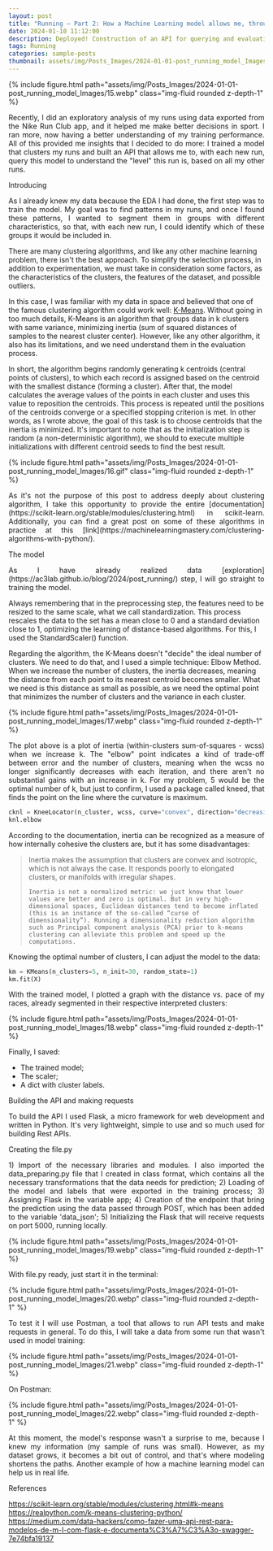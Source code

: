 ```yaml
---
layout: post
title: "Running — Part 2: How a Machine Learning model allows me, through an API, to level my runs"
date: 2024-01-10 11:12:00
description: Deployed! Construction of an API for querying and evaluating the level of new races based on a previously trained clustering model
tags: Running
categories: sample-posts
thumbnail: assets/img/Posts_Images/2024-01-01-post_running_model_Images/15.webp
---
```


{% include figure.html path="assets/img/Posts_Images/2024-01-01-post_running_model_Images/15.webp" class="img-fluid rounded z-depth-1" %}

<p align="justify">
Recently, I did an exploratory analysis of my runs using data exported from the Nike Run Club app, and it helped me make better decisions in sport. I ran more, now having a better understanding of my training performance. All of this provided me insights that I decided to do more: I trained a model that clusters my runs and built an API that allows me to, with each new run, query this model to understand the "level" this run is, based on all my other runs.
</p>

Introducing  

<p align="justify">
As I already knew my data because the EDA I had done, the first step was to train the model. My goal was to find patterns in my runs, and once I found these patterns, I wanted to segment them in groups with different characteristics, so that, with each new run, I could identify which of these groups it would be included in.  

There are many clustering algorithms, and like any other machine learning problem, there isn't the best approach. To simplify the selection process, in addition to experimentation, we must take in consideration some factors, as the characteristics of the clusters, the features of the dataset, and possible outliers.  

In this case, I was familiar with my data in space and believed that one of the famous clustering algorithm could work well: [K-Means](https://scikit-learn.org/stable/modules/generated/sklearn.cluster.KMeans.html). Without going in too much details, K-Means is an algorithm that groups data in k clusters with same variance, minimizing inertia (sum of squared distances of samples to the nearest cluster center). However, like any other algorithm, it also has its limitations, and we need understand them in the evaluation process.  

In short, the algorithm begins randomly generating k centroids (central points of clusters), to which each record is assigned based on the centroid with the smallest distance (forming a cluster). After that, the model calculates the average values of the points in each cluster and uses this value to reposition the centroids. This process is repeated until the positions of the centroids converge or a specified stopping criterion is met. In other words, as I wrote above, the goal of this task is to choose centroids that the inertia is minimized. It's important to note that as the initialization step is random (a non-deterministic algorithm), we should to execute multiple initializations with different centroid seeds to find the best result.
</p>

{% include figure.html path="assets/img/Posts_Images/2024-01-01-post_running_model_Images/16.gif" class="img-fluid rounded z-depth-1" %}

<p align="justify">
As it's not the purpose of this post to address deeply about clustering algorithm, I take this opportunity to provide the entire [documentation](https://scikit-learn.org/stable/modules/clustering.html) in scikit-learn. Additionally, you can find a great post on some of these algorithms in practice at this [link](https://machinelearningmastery.com/clustering-algorithms-with-python/).
</p>

The model

<p align="justify">
As I have already realized data [exploration](https://ac3lab.github.io/blog/2024/post_running/) step, I will go straight to training the model.

Always remembering that in the preprocessing step, the features need to be resized to the same scale, what we call standardization. This process rescales the data to the set has a mean close to 0 and a standard deviation close to 1, optimizing the learning of distance-based algorithms. For this, I used the StandardScaler() function.

Regarding the algorithm, the K-Means doesn't "decide" the ideal number of clusters. We need to do that, and I used a simple technique: Elbow Method. When we increase the number of clusters, the inertia decreases, meaning the distance from each point to its nearest centroid becomes smaller. What we need is this distance as small as possible, as we need the optimal point that minimizes the number of clusters and the variance in each cluster.
</p>

{% include figure.html path="assets/img/Posts_Images/2024-01-01-post_running_model_Images/17.webp" class="img-fluid rounded z-depth-1" %}

<p align="justify">
The plot above is a plot of inertia (within-clusters sum-of-squares - wcss) when we increase k. The "elbow" point indicates a kind of trade-off between error and the number of clusters, meaning when the wcss no longer significantly decreases with each iteration, and there aren't no substantial gains with an increase in k. For my problem, 5 would be the optimal number of k, but just to confirm, I used a package called kneed, that finds the point on the line where the curvature is maximum.
</p>

```python
cknl = KneeLocator(n_cluster, wcss, curve="convex", direction="decreasing")
knl.elbow
```
<p align="justify">
According to the documentation, inertia can be recognized as a measure of how internally cohesive the clusters are, but it has some disadvantages:
</p>

<blockquote>
    Inertia makes the assumption that clusters are convex and isotropic, which is not always the case. It responds poorly to elongated clusters, or manifolds with irregular shapes.

    Inertia is not a normalized metric: we just know that lower values are better and zero is optimal. But in very high-dimensional spaces, Euclidean distances tend to become inflated (this is an instance of the so-called “curse of dimensionality”). Running a dimensionality reduction algorithm such as Principal component analysis (PCA) prior to k-means clustering can alleviate this problem and speed up the computations.
</blockquote>

Knowing the optimal number of clusters, I can adjust the model to the data:

```python
km = KMeans(n_clusters=5, n_init=30, random_state=1)
km.fit(X)
```
<p align="justify">
With the trained model, I plotted a graph with the distance vs. pace of my races, already segmented in their respective interpreted clusters:
</p>

{% include figure.html path="assets/img/Posts_Images/2024-01-01-post_running_model_Images/18.webp" class="img-fluid rounded z-depth-1" %}

Finally, I saved:

<ul>
    <li>The trained model;</li>
    <li>The scaler;</li>
    <li>A dict with cluster labels.</li>
</ul>

Building the API and making requests

<p align="justify">
To build the API I used Flask, a micro framework for web development and written in Python. It's very lightweight, simple to use and so much used for building Rest APIs.
</p>

Creating the file.py

<p align="justify">
1) Import of the necessary libraries and modules. I also imported the data_preparing.py file that I created in class format, which contains all the necessary transformations that the data needs for prediction;   
2) Loading of the model and labels that were exported in the training process;  
3) Assigning Flask in the variable app;
4) Creation of the endpoint that bring the prediction using the data passed through POST, which has been added to the variable 'data_json';
5) Initializing the Flask that will receive requests on port 5000, running locally.
</p>

{% include figure.html path="assets/img/Posts_Images/2024-01-01-post_running_model_Images/19.webp" class="img-fluid rounded z-depth-1" %}

With file.py ready, just start it in the terminal:

{% include figure.html path="assets/img/Posts_Images/2024-01-01-post_running_model_Images/20.webp" class="img-fluid rounded z-depth-1" %}

<p align="justify">
To test it I will use Postman, a tool that allows to run API tests and make requests in general. To do this, I will take a data from some run that wasn't used in model training:
</p>

{% include figure.html path="assets/img/Posts_Images/2024-01-01-post_running_model_Images/21.webp" class="img-fluid rounded z-depth-1" %}

On Postman:

{% include figure.html path="assets/img/Posts_Images/2024-01-01-post_running_model_Images/22.webp" class="img-fluid rounded z-depth-1" %}

<p align="justify">
At this moment, the model's response wasn't a surprise to me, because I knew my information (my sample of runs was small). However, as my dataset grows, it becomes a bit out of control, and that's where modeling shortens the paths. Another example of how a machine learning model can help us in real life.
</p>

References

https://scikit-learn.org/stable/modules/clustering.html#k-means
https://realpython.com/k-means-clustering-python/
https://medium.com/data-hackers/como-fazer-uma-api-rest-para-modelos-de-m-l-com-flask-e-documenta%C3%A7%C3%A3o-swagger-7e74bfa19137

